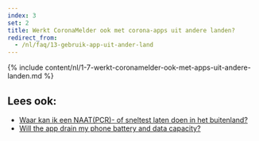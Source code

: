 ```yaml
---
index: 3
set: 2
title: Werkt CoronaMelder ook met corona-apps uit andere landen?
redirect_from: 
  - /nl/faq/13-gebruik-app-uit-ander-land
---
```

{% include content/nl/1-7-werkt-coronamelder-ook-met-apps-uit-andere-landen.md %}

## Lees ook:
- [Waar kan ik een NAAT(PCR)- of sneltest laten doen in het buitenland?](https://www.nederlandwereldwijd.nl/documenten/vragen-en-antwoorden/waar-kan-ik-een-pcr-of-sneltest-laten-doen-in-het-buitenland)
- [Will the app drain my phone battery and data capacity?](/{{page.lang}}/faq/2-2-hoeveel-data-en-stroom-gebruikt-de-app)
